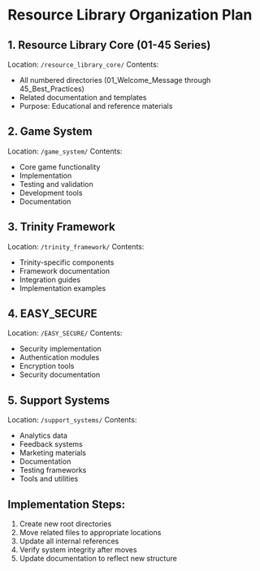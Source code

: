 # Resource Library Organization Plan

## 1. Resource Library Core (01-45 Series)
Location: `/resource_library_core/`
Contents:
- All numbered directories (01_Welcome_Message through 45_Best_Practices)
- Related documentation and templates
- Purpose: Educational and reference materials

## 2. Game System
Location: `/game_system/`
Contents:
- Core game functionality
- Implementation
- Testing and validation
- Development tools
- Documentation

## 3. Trinity Framework
Location: `/trinity_framework/`
Contents:
- Trinity-specific components
- Framework documentation
- Integration guides
- Implementation examples

## 4. EASY_SECURE
Location: `/EASY_SECURE/`
Contents:
- Security implementation
- Authentication modules
- Encryption tools
- Security documentation

## 5. Support Systems
Location: `/support_systems/`
Contents:
- Analytics data
- Feedback systems
- Marketing materials
- Documentation
- Testing frameworks
- Tools and utilities

## Implementation Steps:
1. Create new root directories
2. Move related files to appropriate locations
3. Update all internal references
4. Verify system integrity after moves
5. Update documentation to reflect new structure
